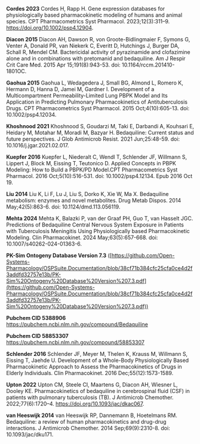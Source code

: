 **Cordes 2023** Cordes H, Rapp H. Gene expression databases for physiologically based pharmacokinetic modeling of humans and animal species. CPT Pharmacometrics Syst Pharmacol. 2023;12(3):311–9. https://doi.org/10.1002/psp4.12904.

**Diacon 2015** Diacon AH, Dawson R, von Groote-Bidlingmaier F, Symons G, Venter A, Donald PR, van Niekerk C, Everitt D, Hutchings J, Burger DA, Schall R, Mendel CM. Bactericidal activity of pyrazinamide and clofazimine alone and in combinations with pretomanid and bedaquiline. Am J Respir Crit Care Med. 2015 Apr 15;191(8):943-53. doi: 10.1164/rccm.201410-1801OC.

**Gaohua 2015** Gaohua L, Wedagedera J, Small BG, Almond L, Romero K, Hermann D, Hanna D, Jamei M, Gardner I. Development of a Multicompartment Permeability-Limited Lung PBPK Model and Its Application in Predicting Pulmonary Pharmacokinetics of Antituberculosis Drugs. CPT Pharmacometrics Syst Pharmacol. 2015 Oct;4(10):605-13. doi: 10.1002/psp4.12034. 

**Khoshnood 2021** Khoshnood S, Goudarzi M, Taki E, Darbandi A, Kouhsari E, Heidary M, Motahar M, Moradi M, Bazyar H. Bedaquiline: Current status and future perspectives. J Glob Antimicrob Resist. 2021 Jun;25:48-59. doi: 10.1016/j.jgar.2021.02.017. 

**Kuepfer 2016** Kuepfer L, Niederalt C, Wendl T, Schlender JF, Willmann S, Lippert J, Block M, Eissing T, Teutonico D. Applied Concepts in PBPK Modeling: How to Build a PBPK/PD Model.CPT Pharmacometrics Syst Pharmacol. 2016 Oct;5(10):516-531. doi: 10.1002/psp4.12134. Epub 2016 Oct 19. 	

**Liu 2014** Liu K, Li F, Lu J, Liu S, Dorko K, Xie W, Ma X. Bedaquiline metabolism: enzymes and novel metabolites. Drug Metab Dispos. 2014 May;42(5):863-6. doi: 10.1124/dmd.113.056119.

**Mehta 2024** Mehta K, Balazki P, van der Graaf PH, Guo T, van Hasselt JGC. Predictions of Bedaquiline Central Nervous System Exposure in Patients with Tuberculosis Meningitis Using Physiologically based Pharmacokinetic Modeling. Clin Pharmacokinet. 2024 May;63(5):657-668. doi: 10.1007/s40262-024-01363-6.	

**PK-Sim Ontogeny Database Version 7.3** ([https://github.com/Open-Systems-Pharmacology/OSPSuite.Documentation/blob/38cf71b384cfc25cfa0ce4d2f3addfd32757e13b/PK-Sim%20Ontogeny%20Database%20Version%207.3.pdf](https://github.com/Open-Systems-Pharmacology/OSPSuite.Documentation/blob/38cf71b384cfc25cfa0ce4d2f3addfd32757e13b/PK-Sim%20Ontogeny%20Database%20Version%207.3.pdf))	

**Pubchem CID 5388906** https://pubchem.ncbi.nlm.nih.gov/compound/Bedaquiline

**Pubchem CID 58853307** https://pubchem.ncbi.nlm.nih.gov/compound/58853307

**Schlender 2016** Schlender JF, Meyer M, Thelen K, Krauss M, Willmann S, Eissing T, Jaehde U. Development of a Whole-Body Physiologically Based Pharmacokinetic Approach to Assess the Pharmacokinetics of Drugs in Elderly Individuals. Clin Pharmacokinet. 2016 Dec;55(12):1573-1589. 	

**Upton 2022** Upton CM, Steele CI, Maartens G, Diacon AH, Wiesner L, Dooley KE. Pharmacokinetics of bedaquiline in cerebrospinal fluid (CSF) in patients with pulmonary tuberculosis (TB). J Antimicrob Chemother. 2022;77(6):1720–4. https://doi.org/10.1093/jac/dkac067.

**van Heeswijk 2014** van Heeswijk RP, Dannemann B, Hoetelmans RM. Bedaquiline: a review of human pharmacokinetics and drug-drug interactions. J Antimicrob Chemother. 2014 Sep;69(9):2310-8. doi: 10.1093/jac/dku171.
